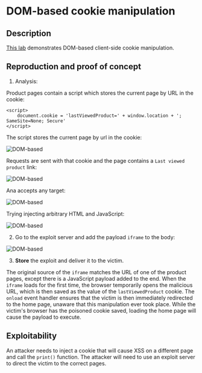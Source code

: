 # DOM-based cookie manipulation

## Description

[This lab](https://portswigger.net/web-security/dom-based/cookie-manipulation/lab-dom-cookie-manipulation) demonstrates DOM-based client-side cookie manipulation. 

## Reproduction and proof of concept

1. Analysis:

Product pages contain a script which stores the current page by URL in the cookie:

```text
<script>
    document.cookie = 'lastViewedProduct=' + window.location + '; SameSite=None; Secure'
</script>
```

The script stores the current page by url in the cookie:

![DOM-based](/_static/images/dom-based3.png)

Requests are sent with that cookie and the page contains a `Last viewed product` link:

![DOM-based](/_static/images/dom-based4.png)

Ana accepts any target:

![DOM-based](/_static/images/dom-based5.png)

Trying injecting arbitrary HTML and JavaScript:

![DOM-based](/_static/images/dom-based6.png)

2. Go to the exploit server and add the payload `iframe` to the body:

![DOM-based](/_static/images/dom-based7.png)

3. **Store** the exploit and deliver it to the victim.

The original source of the `iframe` matches the URL of one of the product pages, except there is a JavaScript payload added to the end. When the `iframe` loads for the first time, the browser temporarily opens the malicious URL, which is then saved as the value of the `lastViewedProduct` cookie. The `onload` event handler ensures that the victim is then immediately redirected to the home page, unaware that this manipulation ever took place. While the victim's browser has the poisoned cookie saved, loading the home page will cause the payload to execute.

## Exploitability

An attacker needs to inject a cookie that will cause XSS on a different page and call the `print()` function. The attacker will need to use an exploit server to direct the victim to the correct pages. 
